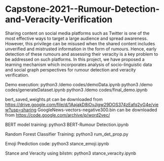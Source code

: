 # Capstone-2021--Rumour-Detection-and-Veracity-Verification
Sharing content on social media platforms such as Twitter is one of the most effective ways to target a large audience and spread awareness. However, this privilege can be misused when the shared content includes unverified and mistrusted information in the form of rumours. 
Hence, early detection of these rumours and assessing their veracity is a key problem to be addressed on such platforms. In this project, we have proposed a learning mechanism which incorporates analysis of socio-linguistic data and social graph perspectives for rumour detection and veracity verification.

Demo execution: 
python3 /demo codes/demoData.ipynb
python3 /demo codes/generateDataset.ipynb
python3 /demo codes/final_demo.ipynb

bert_saved_weights.pt can be downloaded from https://drive.google.com/file/d/1AajakD8iOvJigw29DOS374zEafq2yG4e/view?usp=sharing
GoogleNews-vectors-negative300.bin can be downloaded from https://code.google.com/archive/p/word2vec/

BERT model training: 
python3 BERT-Rumour Detection.ipynb

Random Forest Classifier Training:
python3 rum_det_prop.py

Emoji Prediction code:
python3 stance_emoji.ipynb

Stance and Veracity using bilstm:
python3 stance_veracity.ipynb
